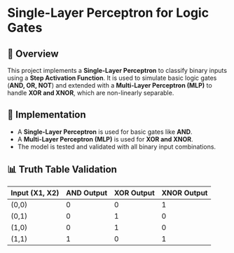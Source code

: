 # Single-Layer Perceptron for Logic Gates

## 📌 Overview
This project implements a **Single-Layer Perceptron** to classify binary inputs using a **Step Activation Function**. It is used to simulate basic logic gates (**AND, OR, NOT**) and extended with a **Multi-Layer Perceptron (MLP)** to handle **XOR and XNOR**, which are non-linearly separable.

## 🚀 Implementation
- A **Single-Layer Perceptron** is used for basic gates like **AND**.
- A **Multi-Layer Perceptron (MLP)** is used for **XOR and XNOR**.
- The model is tested and validated with all binary input combinations.

## 📊 Truth Table Validation

| Input (X1, X2) | AND Output | XOR Output | XNOR Output |
|---------------|------------|------------|------------|
| (0,0)        | 0          | 0          | 1          |
| (0,1)        | 0          | 1          | 0          |
| (1,0)        | 0          | 1          | 0          |
| (1,1)        | 1          | 0          | 1          |



